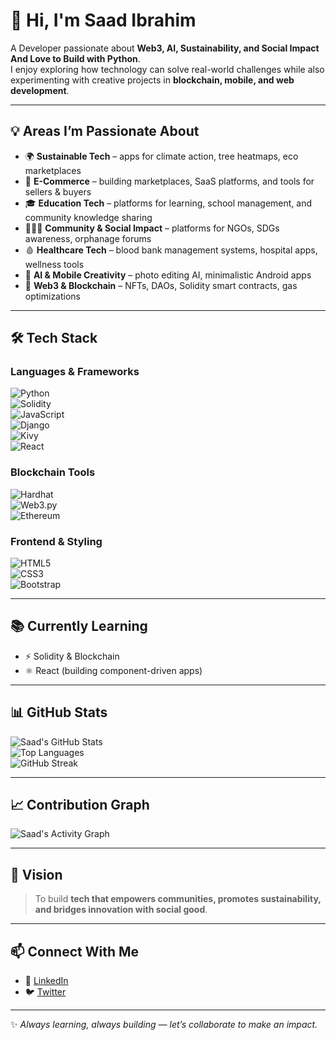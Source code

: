 # 👋 Hi, I'm Saad Ibrahim  

A Developer passionate about **Web3, AI, Sustainability, and Social Impact And Love to Build with Python**.  
I enjoy exploring how technology can solve real-world challenges while also experimenting with creative projects in **blockchain, mobile, and web development**.  

---

## 💡 Areas I’m Passionate About  
- 🌍 **Sustainable Tech** – apps for climate action, tree heatmaps, eco marketplaces
- 🛒 **E-Commerce** – building marketplaces, SaaS platforms, and tools for sellers & buyers  
- 🎓 **Education Tech** – platforms for learning, school management, and community knowledge sharing  
- 🧑‍🤝‍🧑 **Community & Social Impact** – platforms for NGOs, SDGs awareness, orphanage forums  
- 🩸 **Healthcare Tech** – blood bank management systems, hospital apps, wellness tools  
- 📸 **AI & Mobile Creativity** – photo editing AI, minimalistic Android apps  
- 🔗 **Web3 & Blockchain** – NFTs, DAOs, Solidity smart contracts, gas optimizations  

---

## 🛠️ Tech Stack  

### Languages & Frameworks  
![Python](https://img.shields.io/badge/Python-3776AB?style=for-the-badge&logo=python&logoColor=white)  
![Solidity](https://img.shields.io/badge/Solidity-363636?style=for-the-badge&logo=solidity&logoColor=white)  
![JavaScript](https://img.shields.io/badge/JavaScript-F7DF1E?style=for-the-badge&logo=javascript&logoColor=black)  
![Django](https://img.shields.io/badge/Django-092E20?style=for-the-badge&logo=django&logoColor=white)  
![Kivy](https://img.shields.io/badge/Kivy-4A2B8C?style=for-the-badge&logo=kivy&logoColor=white)  
![React](https://img.shields.io/badge/React-20232A?style=for-the-badge&logo=react&logoColor=61DAFB)  

### Blockchain Tools  
![Hardhat](https://img.shields.io/badge/Hardhat-FCC71A?style=for-the-badge&logo=hardhat&logoColor=black)  
![Web3.py](https://img.shields.io/badge/Web3.py.js-253C84?style=for-the-badge&logo=ethereum&logoColor=white)  
![Ethereum](https://img.shields.io/badge/Ethereum-3C3C3D?style=for-the-badge&logo=ethereum&logoColor=white)  

### Frontend & Styling  
![HTML5](https://img.shields.io/badge/HTML5-E34F26?style=for-the-badge&logo=html5&logoColor=white)  
![CSS3](https://img.shields.io/badge/CSS3-1572B6?style=for-the-badge&logo=css3&logoColor=white)  
![Bootstrap](https://img.shields.io/badge/Bootstrap-563D7C?style=for-the-badge&logo=bootstrap&logoColor=white)  

---

## 📚 Currently Learning  
- ⚡ Solidity  & Blockchain
- ⚛️ React (building component-driven apps)  

---

## 📊 GitHub Stats  

![Saad's GitHub Stats](https://github-readme-stats.vercel.app/api?username=SaadTech360&show_icons=true&theme=radical)  
![Top Languages](https://github-readme-stats.vercel.app/api/top-langs/?username=SaadTech360&layout=compact&theme=radical)  
![GitHub Streak](https://github-readme-streak-stats.herokuapp.com/?user=SaadTech360&theme=radical)  

---

## 📈 Contribution Graph  

![Saad's Activity Graph](https://github-readme-activity-graph.vercel.app/graph?username=SaadTech360&theme=radical)  

---

## 🌟 Vision  
> To build **tech that empowers communities, promotes sustainability, and bridges innovation with social good**.  

---

## 📫 Connect With Me  
- 💼 [LinkedIn](https://www.linkedin.com/in/saad-ibrahim-744a00269/)  
- 🐦 [Twitter](https://x.com/TheSaadCreative)  

---

✨ *Always learning, always building — let’s collaborate to make an impact.*  
